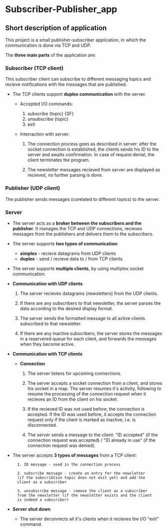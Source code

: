 # Subscriber-Publisher_app

## Short description of application
This project is a small publisher-subscriber application, in which the communication is done via TCP and UDP. 

The **three main parts** of the application are:

### Subscriber (TCP client)
This subscriber client can subscribe to different messaging topics and recieve notifications with the messages that are published. 

* The TCP clients support **duplex communication** with the server.

	* Accepted I/O commands:

		1. subscribe {topic} {SF}
		2. unsubscribe {topic}
		3. exit

	* Interraction with server: 
		
		1. The connection process goes as described in server: after the socket connection
		is established, the clients sends his ID to the server and awaits confirmation. In 
		case of request denial, the client terminates the program.

		2. The newsletter messages recieved from server are displayed as recieved, no
		further parsing is done.


### Publisher (UDP client) 
The publisher sends messages (corelated to different topics) to the server.


### Server

* The server acts as a **broker between the subscribers and the publisher**. It manages the TCP and UDP connections, recieves messages from the publishers and delivers them to the subscribers. 

* The server supports **two types of communication**: 

	- **simplex** - recieve datagrams from UDP clients
	- **duplex** - send / recieve data to / from TCP clients 

* The server supports **multiple clients**, by using multiplex socket communication.

* **Communication with UDP clients**
	
	1. The server recieves datagrams (newsletters) from the UDP clients.
 
	2. If there are any subscribers to that newsletter, the server parses the data according to the desired display format.

	3. The server sends the formatted message to all active clients subscribed to that newsletter.

	4. If there are any inactive subscribers, the server stores the messages in a reservered queue for each client, and forwards 
	the messages when they become active. 


* **Communication with TCP clients**

		
	* **Connection**
			
		1. The server listens for upcoming connections.
			
		2. The server accepts a socket connection from a client, and
		stores his socket in a map. The server resumes it's activity,
		following to resume the processing of the connection request 
		when it recieves an ID from the client on his socket. 

		3. If the recieved ID was not used before, the connection is accepted. 
		If the ID was used before, it accepts the connection request only if 
		the client is marked as inactive, i.e. is disconnected.

		4. The server sends a message to the client: "ID accepted" (if the connection request was accepted) 
		/ "ID already in use" (if the connection request was denied).

* The server accepts **3 types of messages** from a TCP client:
			
		1. ID message - used in the connection process

		2. subscribe message - create an entry for the newsletter
		(if the subscribtion topic does not exit yet) and add the 
		client as a subscriber

		3. unsubscribe message - remove the client as a subscriber
		from the newsletter (if the newsletter exists and the client
		is indeed a subscriber)


* **Server shut down**
	
	* The server deconnects all it's clients when it recieves the I/O "exit" command. 


